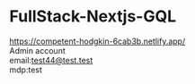 # FullStack-Nextjs-GQL
https://competent-hodgkin-6cab3b.netlify.app/ <br>
Admin account <br>
email:test44@test.test<br>
mdp:test<br>

